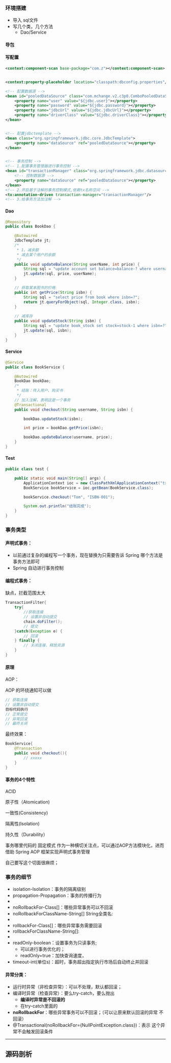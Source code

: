 ### 环境搭建

* 导入 sql文件
* 写几个类，几个方法
  * Dao/Service

#### 导包



#### 写配置



```xml
<context:component-scan base-package="com.z"></context:component-scan>


<context:property-placeholder location="classpath:dbconfig.properties"/>

<!-- 配置数据源 -->
<bean id="pooledDataSource" class="com.mchange.v2.c3p0.ComboPooledDataSource">
    <property name="user" value="${jdbc.user}"></property>
    <property name="password" value="${jdbc.password}"></property>
    <property name="jdbcUrl" value="${jdbc.jdbcUrl}"></property>
    <property name="driverClass" value="${jdbc.driverClass}"></property>
</bean>


<!-- 配置jdbctemplate -->
<bean class="org.springframework.jdbc.core.JdbcTemplate">
    <property name="dataSource" ref="pooledDataSource"></property>
</bean>


<!-- 事务控制 -->
<!-- 1.配置事务管理器进行事务控制 -->
<bean id="transactionManager" class="org.springframework.jdbc.datasource.DataSourceTransactionManager">
    <!-- 控制数据源 -->
    <property name="dataSource" ref="pooledDataSource"></property>
</bean>
<!-- 2.开启基于注解的事务控制模式,依赖tx名称空间 -->
<tx:annotation-driven transaction-manager="transactionManager"/>
<!-- 3.给事务方法加注解 -->
```

#### Dao

```java
@Repository
public class BookDao {

	@Autowired
	JdbcTemplate jt;
	/*
	 * 1、减余额
	 * 减去某个用户的余额
	 */
	public void updateBalance(String userName, int price) {
		String sql = "update account set balance=balance-? where username=?";
		jt.update(sql, price, userName);
	}

	// 获取某本图书的价格
	public int getPrice(String isbn) {
		String sql = "select price from book where isbn=?";
		return jt.queryForObject(sql, Integer.class, isbn);
	}
    
	// 减库存
	public void updateStock(String isbn) {
		String sql = "update book_stock set stock=stock-1 where isbn=?";
		jt.update(sql, isbn);
	}
}
```

#### Service

```java
@Service
public class BookService {

	@Autowired
	BookDao bookDao;
	/*
	 * 结账：传入用户、购买书
	 */
    // 加入注解，表明这是一个事务
	@Transactional
	public void checkout(String username, String isbn) {

		bookDao.updateStock(isbn);

		int price = bookDao.getPrice(isbn);

		bookDao.updateBalance(username, price);
	}
}
```

#### Test

```java
public class test {

	public static void main(String[] args) {
		ApplicationContext ioc = new ClassPathXmlApplicationContext("tx.xml");
		BookService bookService = ioc.getBean(BookService.class);

		bookService.checkout("Tom", "ISBN-001");

		System.out.println("结账完成");
	}
}
```



### 事务类型

#### 声明式事务：

* 以前通过复杂的编程写一个事务，现在替换为只需要告诉 Spring 哪个方法是事务方法即可
* Spring 自动进行事务控制

#### 编程式事务：

缺点，拦截范围太大

```java
TransactionFilter{
    try{
        //获取连接
        // 设置非自动提交
        chain.doFilter();
        // 提交
    }catch(Exception e) {
        // 回滚
    } finally {
        // 关闭连接，释放资源
    }
}
```

#### 原理

AOP：

AOP 的环绕通知可以做

```java
// 获取连接
// 设置非自动提交
目标代码执行
// 正常提交
// 异常回滚
// 最终关闭
```

最终效果：

```java
BookService{
    @Transaction
    public void checkout(){
        // xxxxx
    }
}
```

#### 事务的4个特性

ACID

原子性（Atomication)

一致性(Consistency)

隔离性(Isolation)

持久性（Durability）

事务哪里代码的 固定模式 作为一种横切关注点，可以通过AOP方法模块化，进而借助 Spring AOP 框架实现声明式事务管理

自己要写这个切面很麻烦；

### 事务的细节

 

- isolation-Isolation：事务的隔离级别
- propagation-Propagation：事务的传播行为
- 
- noRollbackFor-Class[]：哪些异常事务可以不回滚
- noRollbackForClassName-String[] String全类名:
- 
- rollbackFor-Class[]：哪些异常事务需要回滚
- rollbackForClassName-String[]:
- 
- readOnly-boolean：设置事务为只读事务;
  - 可以进行事务优化的；
  - readOnly=true：加快查询速度，
- timeout-int(单位s)：超时，事务超出指定执行市场后自动终止并回滚

#### 异常分类：

*  运行时异常（非检查异常）：可以不处理，默认都回滚；
* 编译时异常（检查异常）：要么try-catch，要么抛出
  * **编译时异常是不回滚的**
  * 在try-catch里面的
* **noRollbackFor**：哪些异常事务可以不回滚；（可以让原来默认回滚的异常 不回滚）
* @Transactional(noRollbackFor={NullPointException.class})：表示 这个异常不会触发回滚条件

---

## 源码剖析























